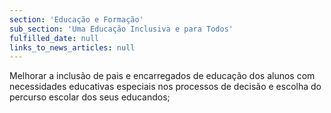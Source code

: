 ```yaml
---
section: 'Educação e Formação'
sub_section: 'Uma Educação Inclusiva e para Todos'
fulfilled_date: null
links_to_news_articles: null
---
```


Melhorar a inclusão de pais e encarregados de educação dos alunos com necessidades educativas especiais nos processos de decisão e escolha do percurso escolar dos seus educandos;
